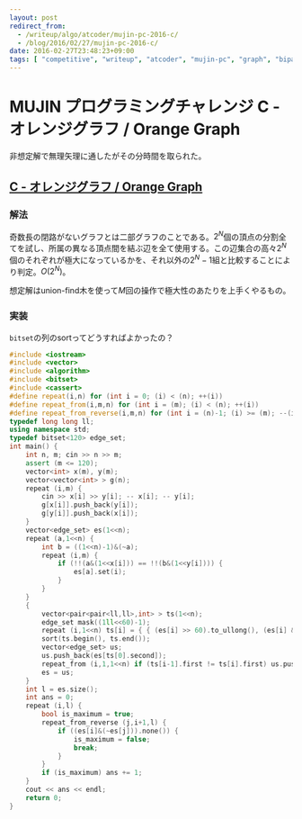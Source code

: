 ```yaml
---
layout: post
redirect_from:
  - /writeup/algo/atcoder/mujin-pc-2016-c/
  - /blog/2016/02/27/mujin-pc-2016-c/
date: 2016-02-27T23:48:23+09:00
tags: [ "competitive", "writeup", "atcoder", "mujin-pc", "graph", "bipartite-graph" ]
---
```


# MUJIN プログラミングチャレンジ C - オレンジグラフ / Orange Graph

非想定解で無理矢理に通したがその分時間を取られた。

## [C - オレンジグラフ / Orange Graph](https://beta.atcoder.jp/contests/mujin-pc-2016/tasks/mujin_pc_2016_c)

### 解法

奇数長の閉路がないグラフとは二部グラフのことである。$2^N$個の頂点の分割全てを試し、所属の異なる頂点間を結ぶ辺を全て使用する。この辺集合の高々$2^N$個のそれぞれが極大になっているかを、それ以外の$2^N-1$組と比較することにより判定。$O(2^N)$。

想定解はunion-find木を使って$M$回の操作で極大性のあたりを上手くやるもの。

### 実装

`bitset`の列のsortってどうすればよかったの？

``` c++
#include <iostream>
#include <vector>
#include <algorithm>
#include <bitset>
#include <cassert>
#define repeat(i,n) for (int i = 0; (i) < (n); ++(i))
#define repeat_from(i,m,n) for (int i = (m); (i) < (n); ++(i))
#define repeat_from_reverse(i,m,n) for (int i = (n)-1; (i) >= (m); --(i))
typedef long long ll;
using namespace std;
typedef bitset<120> edge_set;
int main() {
    int n, m; cin >> n >> m;
    assert (m <= 120);
    vector<int> x(m), y(m);
    vector<vector<int> > g(n);
    repeat (i,m) {
        cin >> x[i] >> y[i]; -- x[i]; -- y[i];
        g[x[i]].push_back(y[i]);
        g[y[i]].push_back(x[i]);
    }
    vector<edge_set> es(1<<n);
    repeat (a,1<<n) {
        int b = ((1<<n)-1)&(~a);
        repeat (i,m) {
            if (!!(a&(1<<x[i])) == !!(b&(1<<y[i]))) {
                es[a].set(i);
            }
        }
    }
    {
        vector<pair<pair<ll,ll>,int> > ts(1<<n);
        edge_set mask((1ll<<60)-1);
        repeat (i,1<<n) ts[i] = { { (es[i] >> 60).to_ullong(), (es[i] & mask).to_ullong() }, i };
        sort(ts.begin(), ts.end());
        vector<edge_set> us;
        us.push_back(es[ts[0].second]);
        repeat_from (i,1,1<<n) if (ts[i-1].first != ts[i].first) us.push_back(es[ts[i].second]);
        es = us;
    }
    int l = es.size();
    int ans = 0;
    repeat (i,l) {
        bool is_maximum = true;
        repeat_from_reverse (j,i+1,l) {
            if ((es[i]&(~es[j])).none()) {
                is_maximum = false;
                break;
            }
        }
        if (is_maximum) ans += 1;
    }
    cout << ans << endl;
    return 0;
}
```
